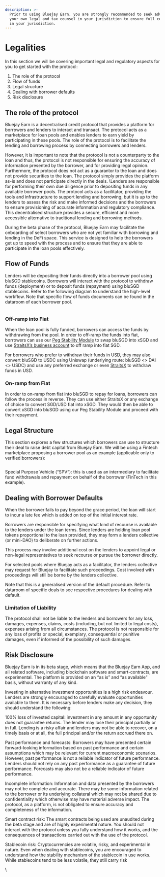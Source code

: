 ```yaml
---
description: >-
  Prior to using Bluejay Earn, you are strongly recommended to seek advice from
  your own legal and tax counsel in your jurisdiction to ensure full compliance
  in your jurisdiction.
---
```


# Legalities

In this section we will be covering important legal and regulatory aspects for you to get started with the protocol:

1. The role of the protocol
2. Flow of funds
3. Legal structure
4. Dealing with borrower defaults
5. Risk disclosure

## The role of the protocol

Bluejay Earn is a decentralised credit protocol that provides a platform for borrowers and lenders to interact and transact. The protocol acts as a marketplace for loan pools and enables lenders to earn yield by participating in these pools. The role of the protocol is to facilitate the lending and borrowing process by connecting borrowers and lenders.

However, it is important to note that the protocol is not a counterparty to the loan and thus, the protocol is not responsible for ensuring the accuracy of information presented by the borrower, and for providing legal opinion. Furthermore, the protocol does not act as a guarantor to the loan and does not provide securities to the loan. The protocol simply provides the platform as-is and does not participate directly in the deals. \Lenders are responsible for performing their own due diligence prior to depositing funds in any available borrower pools. The protocol acts as a facilitator, providing the tools and infrastructure to support lending and borrowing, but it is up to the lenders to assess the risk and make informed decisions and the borrowers to ensure provisioning of accurate information and regulatory compliance. This decentralised structure provides a secure, efficient and more accessible alternative to traditional lending and borrowing methods.

During the beta phase of the protocol, Bluejay Earn may facilitate the onboarding of select borrowers who are not yet familiar with borrowing and lending in the DeFi space. This service is designed to help the borrowers get up to speed with the process and to ensure that they are able to participate in the loan pools effectively.&#x20;

## Flow of Funds

Lenders will be depositing their funds directly into a borrower pool using bluSGD stablecoins. Borrowers will interact with the protocol to withdraw funds (deployment) or to deposit funds (repayment) using bluSGD stablecoins. Refer to the following diagram to understand the high-level workflow. Note that specific flow of funds documents can be found in the dataroom of each borrower pool.

<figure><img src="https://lh3.googleusercontent.com/uZM0ftdPvym8LD1vrQAzD3x2EsDkptI8tHTHqFjE87wWyZOVUw65VosoYBmgxKHShO_F_q9Lj1kyHcclIQTjPUSlH6SqSO_TJefRDLgYThxAoF_hrJSO3xDIvIwvnGcIN8OlRUA-r2g-zGAbZXFHMVQ" alt=""><figcaption></figcaption></figure>

### Off-ramp into Fiat

When the loan pool is fully funded, borrowers can access the funds by withdrawing from the pool. In order to off-ramp the funds into fiat, borrowers can use our [Peg Stability Module](https://docs.bluejay.finance/faq/mainnet-user-guides/peg-stability-module-psm) to swap bluSGD into xSGD and use [StraitsX’s business account](https://www.straitsx.com/business-account) to off ramp into fiat SGD.

For borrowers who prefer to withdraw their funds in USD, they may also convert bluSGD to USDC using Uniswap (underlying route: bluSGD <> DAI <> USDC) and use any preferred exchange or even [StraitsX](https://www.straitsx.com/blog-post/product-usdc-usd-transfers-are-now-supported) to withdraw funds in USD.

### On-ramp from Fiat

In order to on-ramp from fiat into bluSGD to repay for loans, borrowers can follow the process in reverse. They can use either StraitsX or any exchange of choice to convert SGD/USD fiat into xSGD. They would then be able to convert xSGD into bluSGD using our Peg Stability Module and proceed with their repayment.

## Legal Structure

This section explores a few structures which borrowers can use to structure their deal to raise debt capital from Bluejay Earn. We will be using a Fintech marketplace proposing a borrower pool as an example (applicable only to verified borrowers):

<figure><img src="https://lh4.googleusercontent.com/dULfbsMv1Bag0hvcK7qFv6oWyDk0_QnkKwvgrOCaOFKQI4Qg8TIWyZyJh3v6BzpiQ33ALetHdG5ZAIZNNgoG66Pk0y7P7G_HtqoWLIlXRUt86ZpbnZy0kcfqhw8b2-LDcRUWgYbdnhwB_Jf8o42pMFY" alt=""><figcaption></figcaption></figure>

Special Purpose Vehicle (“SPV”): this is used as an intermediary to facilitate fund withdrawals and repayment on behalf of the borrower (FinTech in this example).

## Dealing with Borrower Defaults

When the borrower fails to pay beyond the grace period, the loan will start to incur a late fee which is added on top of the initial interest rate.

Borrowers are responsible for specifying what kind of recourse is available to the lenders under the loan terms. Since lenders are holding loan pool tokens proportional to the loan provided, they may form a lenders collective (or mini-DAO) to deliberate on further actions.&#x20;

This process may involve additional cost on the lenders to appoint legal or non-legal representatives to seek recourse or pursue the borrower directly.

For selected pools where Bluejay acts as a facilitator, the lenders collective may request for Bluejay to facilitate such proceedings. Cost involved with proceedings will still be borne by the lenders collective.

Note that this is a generalised version of the default procedure. Refer to dataroom of specific deals to see respective procedures for dealing with default.

### Limitation of Liability

The protocol shall not be liable to the lenders and borrowers for any loss, damages, expenses, claims, costs (including, but not limited to legal costs), expenses arising from all circumstances. The protocol is not responsible for any loss of profits or special, exemplary, consequential or punitive damages, even if informed of the possibility of such damages.

## Risk Disclosure

Bluejay Earn is in its beta stage, which means that the Bluejay Earn App, and all related software, including blockchain software and smart-contracts, are experimental. The platform is provided on an “as is” and “as available” basis, without warranty of any kind.

Investing in alternative investment opportunities is a high risk endeavour. Lenders are strongly encouraged to carefully evaluate opportunities available to them. It is necessary before lenders make any decision, they should understand the following:

100% loss of invested capital: investment in any amount in any opportunity does not guarantee returns. The lender may lose their principal partially or in full. Lending is a risky affair and lenders may not be able to recover, on a timely basis or at all, the full principal and/or the return accrued there on.

Past performance and forecasts: Borrowers may have presented certain forward-looking information based on past performance and certain assumptions which may be relevant for current macroeconomic scenarios. However, past performance is not a reliable indicator of future performance. Lenders should not rely on any past performance as a guarantee of future performance. Forecasts may also not be a reliable indicator of future performance.

Incomplete information: Information and data presented by the borrowers may not be complete and accurate. There may be some information related to the borrower or its underlying collateral which may not be shared due to confidentiality which otherwise may have material adverse impact. The protocol, as a platform, is not obligated to ensure accuracy and completeness of the information.

Smart contract risk: The smart contracts being used are unaudited during the beta stage and are of highly experimental nature. You should not interact with the protocol unless you fully understand how it works, and the consequences of transactions carried out with the use of the protocol.

Stablecoin risk: Cryptocurrencies are volatile, risky, and experimental in nature. Even when dealing with stablecoins, you are encouraged to understand how the stability mechanism of the stablecoin in use works. While stablecoins tend to be less volatile, they still carry risk&#x20;

\
